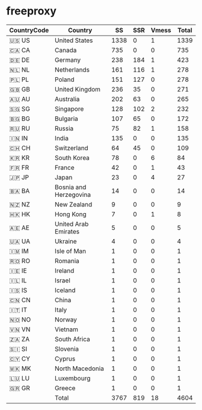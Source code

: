 # freeproxy

|CountryCode|Country|SS|SSR|Vmess|Total|
|  ----  | ----  |  ----  | ----  |  ----  | ----  |
|🇺🇸 US|United States|1338|0|1|1339|
|🇨🇦 CA|Canada|735|0|0|735|
|🇩🇪 DE|Germany|238|184|1|423|
|🇳🇱 NL|Netherlands|161|116|1|278|
|🇵🇱 PL|Poland|151|127|0|278|
|🇬🇧 GB|United Kingdom|236|35|0|271|
|🇦🇺 AU|Australia|202|63|0|265|
|🇸🇬 SG|Singapore|128|102|2|232|
|🇧🇬 BG|Bulgaria|107|65|0|172|
|🇷🇺 RU|Russia|75|82|1|158|
|🇮🇳 IN|India|135|0|0|135|
|🇨🇭 CH|Switzerland|64|45|0|109|
|🇰🇷 KR|South Korea|78|0|6|84|
|🇫🇷 FR|France|42|0|1|43|
|🇯🇵 JP|Japan|23|0|4|27|
|🇧🇦 BA|Bosnia and Herzegovina|14|0|0|14|
|🇳🇿 NZ|New Zealand|9|0|0|9|
|🇭🇰 HK|Hong Kong|7|0|1|8|
|🇦🇪 AE|United Arab Emirates|5|0|0|5|
|🇺🇦 UA|Ukraine|4|0|0|4|
|🇮🇲 IM|Isle of Man|1|0|0|1|
|🇷🇴 RO|Romania|1|0|0|1|
|🇮🇪 IE|Ireland|1|0|0|1|
|🇮🇱 IL|Israel|1|0|0|1|
|🇮🇸 IS|Iceland|1|0|0|1|
|🇨🇳 CN|China|1|0|0|1|
|🇮🇹 IT|Italy|1|0|0|1|
|🇳🇴 NO|Norway|1|0|0|1|
|🇻🇳 VN|Vietnam|1|0|0|1|
|🇿🇦 ZA|South Africa|1|0|0|1|
|🇸🇮 SI|Slovenia|1|0|0|1|
|🇨🇾 CY|Cyprus|1|0|0|1|
|🇲🇰 MK|North Macedonia|1|0|0|1|
|🇱🇺 LU|Luxembourg|1|0|0|1|
|🇬🇷 GR|Greece|1|0|0|1|
||Total|3767|819|18|4604|
